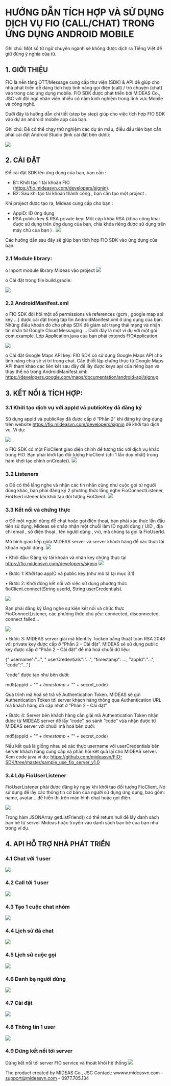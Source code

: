 # HƯỚNG DẪN TÍCH HỢP VÀ SỬ DỤNG DỊCH VỤ FIO (CALL/CHAT) TRONG ỨNG DỤNG ANDROID MOBILE
Ghi chú: Một số từ ngữ chuyên ngành sẽ không được dịch ra Tiếng Việt để giữ đúng ý nghĩa của từ.

## 1.	GIỚI THIỆU
FIO là nền tảng OTT/Message cung cấp thư viện (SDK) & API để giúp cho nhà phát triển dễ dàng tích hợp tính năng gọi điện (call) / trò chuyện (chat) vào trong các ứng dụng mobile.
FIO SDK được phát triển bởi MIDEAS Co., JSC với đội ngũ nhân viên nhiều có năm kinh nghiệm trong lĩnh vực Mobile và công nghệ.

Dưới đây là hướng dẫn chi tiết (step by step) giúp cho việc tích hợp FIO SDK vào dự án android mobile app của bạn.

Ghi chú: Để có thể chạy thử nghiệm các dự án mẫu, điều đầu tiên bạn cần phải cài đặt Android Studio (link cài đặt bên dưới): 

![](https://s32.postimg.org/xp8t7aflh/Screen_Shot_2016_07_29_at_8_47_26_AM.png)

## 2.	CÀI ĐẶT
Để cài đặt SDK lên ứng dụng của bạn, bạn cần :
- B1: Khởi tạo 1 tài khoản FIO (https://fio.mideasvn.com/developers/signin). 
- B2: Sau khi tạo tài khoản thành công , bạn cần tạo một project . 

Khi project được tạo ra, Mideas cung cấp cho bạn :
-	AppID: ID ứng dụng
-	RSA public key & RSA private key: Một cặp khóa RSA (khóa công khai được sử dụng trên ứng dụng của bạn, chìa khóa riêng được sử dụng trên máy chủ của bạn ) .
![](https://s31.postimg.org/d3y839xkr/Untitled.png)

Các hướng dẫn sau đây sẽ giúp bạn tích hợp FIO SDK vào ứng dụng của bạn:
### 2.1	Module library:
o	Inport module library Mideas vào project
![](https://s31.postimg.org/fd2l8xiqj/Untitled.png)

o	Cài đặt trong file build.gradle:

![](https://s31.postimg.org/og30g0j9n/Screen_Shot_2016_07_26_at_2_52_01_PM.png)
### 2.2	AndroidManifest.xml
o	FIO SDK đòi hỏi một số permissions và references (gcm , google map api key ...) được cài đặt trong tập tin AndroidManifest.xml ở ứng dụng của bạn. Những điều khoản đó cho phép SDK để giám sát trạng thái mạng và nhận tin nhắn từ Google Cloud Messaging ... Dưới đây là một ví dụ với một gói com.example. Lớp Application.java của bạn phải extends FIOApplication.

![](https://s31.postimg.org/re1cvy0mj/Screen_Shot_2016_07_26_at_2_53_22_PM.png)

o	Cài đặt Google Maps API key:  FIO SDK có sử dụng Google Maps API cho tính năng chia sẽ vị trí trong chat. Cần thiết lập chứng thực từ Google Maps API tham khảo các liên kết sau đây để lấy được keys api của riêng bạn và thay thế nó trong AndroidManifest.xml: 
https://developers.google.com/maps/documentation/android-api/signup

## 3.	KẾT NỐI & TÍCH HỢP:
### 3.1	Khởi tạo dịch vụ với appId và publicKey đã đăng ký
Sử dụng appId và publicKey đã được cấp ở “Phần 2” khi đăng ký ứng dụng trên website https://fio.mideasvn.com/developers/signin để khởi tạo dịch vụ. Ví dụ:

![](https://s31.postimg.org/3xjlrhjzv/Screen_Shot_2016_07_26_at_2_54_20_PM.png)

o	FIO SDK có một FioClient giao diện chính để tương tác với dịch vụ khác trong FIO. Bạn phải khởi tạo đối tượng FioClient (chỉ 1 lần duy nhất) trong hàm khởi tạo chính onCreate().
![](https://s31.postimg.org/51vadp2l7/Screen_Shot_2016_07_26_at_2_55_45_PM.png)

### 3.2	Listeners
o	Để có thể lắng nghe và nhận các tin nhắn cũng như cuộc gọi từ người dùng khác, bạn phải đăng ký 2 phương thức lắng nghe FioConnectListener, FioUserListener khi khởi tạo đối tượng FioClient.
![](https://s32.postimg.org/lqxa9wm9x/Screen_Shot_2016_07_26_at_2_56_26_PM.png)

### 3.3	Kết nối và chứng thực
o	Để một người dùng để chat hoặc gọi điện thoại, bạn phải xác thực lần đầu tiên sử dụng. Mideas sẽ chấp nhận một chuỗi làm ID người dùng ( UID , địa chỉ email , số điện thoại , tên người dùng , vv), mà chúng ta gọi là FioUserId.

Mô hình giao tiếp giữa MIDEAS server và server khách hàng để xác thực tài khoản người dùng.
![](https://s31.postimg.org/jin8gxltn/Untitled.png)

•	Khởi đầu: Đăng ký tài khoản và nhận key chứng thực tại https://fio.mideasvn.com/developers/signin
![](https://s31.postimg.org/9zt2nd9az/Screen_Shot_2016_07_26_at_2_57_22_PM.png)

•	Bước 1: Khởi tạo appID và public key (như mô tả tại mục 3.1)

•	Bước 2: Khởi động kết nối với việc sử dụng phương thức fioClient.connect(String userId, String userCredentials).

![](https://s32.postimg.org/ti77b7e7p/Screen_Shot_2016_07_26_at_2_58_13_PM.png) 

Bạn phải đăng ký lắng nghe sự kiện kết nối và chức thực FioConnectListener, các phương thức chủ yếu: connected, disconnected, connect failed...

![](https://s31.postimg.org/96rhrdy9n/Screen_Shot_2016_07_26_at_2_58_49_PM.png)

•	Bước 3: MIDEAS server giải mã Identity Tocken bằng thuật toán RSA 2048 với private key được cấp ở “Phần 2 – Cài đặt”. 
MIDEAS sẽ sử dụng public key được cấp ở “Phần 2 – Cài đặt” để mã hoá chuỗi dữ liệu:

{" username":"...", " userCredentials":"...", "timestamp": ..., "appId":"...", "code":"..."}

“code” được tạo như bên dưới:

md5(appId + "_" + timestamp + "_" + secret_code)

Quá trình mã hoá sẽ trả về Authentication Token. MIDEAS sẽ gửi Authentication Token tới server khách hàng thông qua Authentication URL mà khách hàng đã cập nhật ở "Phần 2 - Cài đặt"

•	Bước 4: Server bên khách hàng cần giải mã Authentication Token nhận được từ MIDEAS server để lấy “code”, so sánh “code” vừa nhận được từ MIDEAS server với chuỗi mã hoá bên dưới:

md5(appId + "_" + timestamp + "_" + secret_code)

Nếu kết quả là giống nhau sẽ xác thực username với userCredentials bên server khách hàng cung cấp và phản hồi kết quả lại cho MIDEAS server.
Xem code java ví dụ: https://github.com/mideasvn/FIO-SDK/tree/master/sample_use_fio_server_v1.0


### 3.4	Lớp FioUserListener
FioUserListener phải được đăng ký ngay khi khởi tạo đối tượng FioClient. Nó sử dụng để lấy các thông tin cơ bản của người sử dụng ứng dụng, bao gồm: name, avatar... để hiển thị trên màn hình chat hoặc gọi điện.

![](https://s32.postimg.org/w4qivt9id/Screen_Shot_2016_07_26_at_2_59_35_PM.png)

Trong hàm JSONArray getListFriend() có thể return null để lấy danh sách bạn bè từ server Mideas hoặc truyền vào danh sách bạn bè của bạn như trong ví dụ.
## 4.	API HỖ TRỢ NHÀ PHÁT TRIỂN
### 4.1	Chat với 1 user
![](https://s31.postimg.org/aape8jkh7/Screen_Shot_2016_07_26_at_3_00_11_PM.png)
### 4.2	Call tới 1 user
![](https://s31.postimg.org/5km4ya8vv/Screen_Shot_2016_07_26_at_3_00_49_PM.png)
### 4.3	Tạo 1 cuộc chat nhóm
![](https://s31.postimg.org/3rntnxq0b/Screen_Shot_2016_07_26_at_3_01_30_PM.png)
### 4.4	Lịch sử đã chat
![](https://s31.postimg.org/gkbxnv1m3/Screen_Shot_2016_07_26_at_3_02_02_PM.png)
### 4.5	Lịch sử cuộc gọi
![](https://s31.postimg.org/gnryyp0bf/Screen_Shot_2016_07_26_at_3_02_53_PM.png)
### 4.6	Danh bạ người dùng
![](https://s31.postimg.org/med3f9jzf/Screen_Shot_2016_07_26_at_3_03_23_PM.png)
### 4.7	Cài đặt
![](https://s31.postimg.org/6arfo23pn/Screen_Shot_2016_07_26_at_3_03_54_PM.png)
### 4.8	Thông tin 1 user
![](https://s32.postimg.org/lb6svw885/Screen_Shot_2016_07_26_at_3_04_27_PM.png)
### 4.9	Dừng kết nối tới server
Dừng kết nối tới server FIO service và thoát khỏi hệ thống 
![](https://s32.postimg.org/670b5r0x1/Screen_Shot_2016_07_26_at_3_04_52_PM.png)

The product created by MIDEAS Co., JSC Contact: wwww.mideasvn.com - support@mideasvn.com - 0977.705.134

